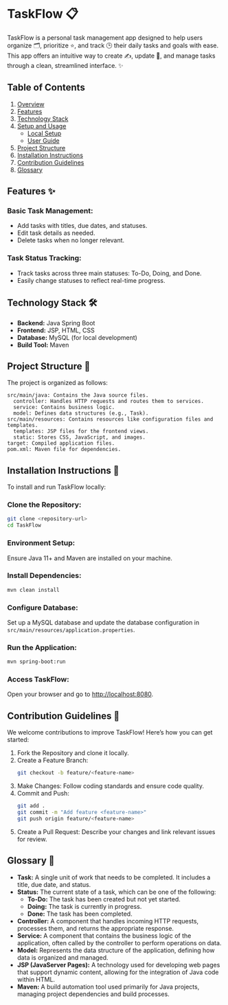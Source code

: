 # TaskFlow 📋

TaskFlow is a personal task management app designed to help users organize 🗂️, prioritize ⭐, and track 🕒 their daily tasks and goals with ease. This app offers an intuitive way to create ✍️, update 🔄, and manage tasks through a clean, streamlined interface. ✨

## Table of Contents

1. [Overview](#overview)
2. [Features](#Features)
3. [Technology Stack](#technology-stack)
4. [Setup and Usage](#setup-and-usage)
   - [Local Setup](#local-setup)
   - [User Guide](#user-guide)
5. [Project Structure](#project-structure)
6. [Installation Instructions](#installation-instructions)
7. [Contribution Guidelines](#contribution-guidelines)
9. [Glossary](#Glossary)


## Features ✨

### Basic Task Management:
- Add tasks with titles, due dates, and statuses.
- Edit task details as needed.
- Delete tasks when no longer relevant.

### Task Status Tracking:
- Track tasks across three main statuses: To-Do, Doing, and Done.
- Easily change statuses to reflect real-time progress.

## Technology Stack 🛠️

- **Backend:** Java Spring Boot
- **Frontend:** JSP, HTML, CSS
- **Database:** MySQL (for local development)
- **Build Tool:** Maven

## Project Structure 📂

The project is organized as follows:

```
src/main/java: Contains the Java source files.
  controller: Handles HTTP requests and routes them to services.
  service: Contains business logic.
  model: Defines data structures (e.g., Task).
src/main/resources: Contains resources like configuration files and templates.
  templates: JSP files for the frontend views.
  static: Stores CSS, JavaScript, and images.
target: Compiled application files.
pom.xml: Maven file for dependencies.
```

## Installation Instructions 🚀

To install and run TaskFlow locally:

### Clone the Repository:
```bash
git clone <repository-url>
cd TaskFlow
```

### Environment Setup:
Ensure Java 11+ and Maven are installed on your machine.

### Install Dependencies:
```bash
mvn clean install
```

### Configure Database:
Set up a MySQL database and update the database configuration in `src/main/resources/application.properties`.

### Run the Application:
```bash
mvn spring-boot:run
```

### Access TaskFlow:
Open your browser and go to [http://localhost:8080](http://localhost:8080).

## Contribution Guidelines 🤝

We welcome contributions to improve TaskFlow! Here’s how you can get started:

1. Fork the Repository and clone it locally.
2. Create a Feature Branch:
   ```bash
   git checkout -b feature/<feature-name>
   ```
3. Make Changes: Follow coding standards and ensure code quality.
4. Commit and Push:
   ```bash
   git add .
   git commit -m "Add feature <feature-name>"
   git push origin feature/<feature-name>
   ```
5. Create a Pull Request: Describe your changes and link relevant issues for review.

   

## Glossary 📖

- **Task:** A single unit of work that needs to be completed. It includes a title, due date, and status.
- **Status:** The current state of a task, which can be one of the following:
  - **To-Do:** The task has been created but not yet started.
  - **Doing:** The task is currently in progress.
  - **Done:** The task has been completed.
- **Controller:** A component that handles incoming HTTP requests, processes them, and returns the appropriate response.
- **Service:** A component that contains the business logic of the application, often called by the controller to perform operations on data.
- **Model:** Represents the data structure of the application, defining how data is organized and managed.
- **JSP (JavaServer Pages):** A technology used for developing web pages that support dynamic content, allowing for the integration of Java code within HTML.
- **Maven:** A build automation tool used primarily for Java projects, managing project dependencies and build processes.
